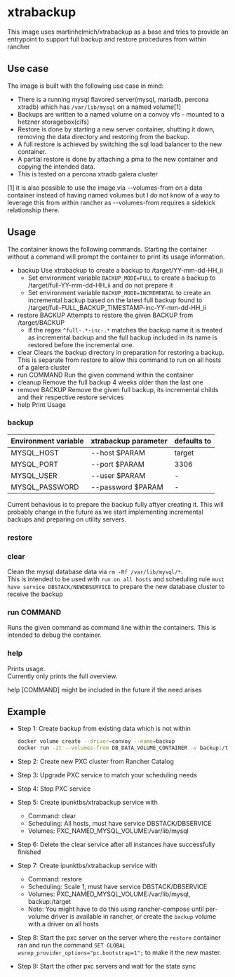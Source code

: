 # xtrabackup
This image uses martinhelmich/xtrabackup as a base and tries to provide an
entrypoint to support full backup and restore procedures from within rancher

## Use case
The image is built with the following use case in mind:

- There is a running mysql flavored server(mysql, mariadb, percona xtradb) which
has `/var/lib/mysql` on a named volume[1]  
- Backups are written to a named volume on a convoy vfs - mounted to a hetzner
storagebox(cifs)  
- Restore is done by starting a new server container, shutting it down, removing
the data directory and restoring from the backup.
- A full restore is achieved by switching the sql load balancer to the new
container.
- A partial restore is done by attaching a pma to the new container and copying
the intended data.
- This is tested on a percona xtradb galera cluster

[1] it is also possible to use the image via --volumes-from on a data container
instead of having named volumes but I do not know of a way to leverage this from
within rancher as --volumes-from requires a sidekick relationship there.

## Usage
The container knows the following commands. Starting the container without a
command will prompt the container to print its usage information.

- backup
  Use xtrabackup to create a backup to /target/YY-mm-dd-HH\_ii
  - Set environment variable `BACKUP_MODE=FULL` to create a backup to /target/full-YY-mm-dd-HH\_ii and do not prepare it
  - Set environment variable `BACKUP_MODE=INCREMENTAL` to create an incremental backup based on the latest full backup found to
    /target/full-FULL_BACKUP_TIMESTAMP-inc-YY-mm-dd-HH\_ii
- restore BACKUP
  Attempts to restore the given BACKUP from /target/BACKUP
  - If the regex `^full-.*-inc-.*` matches the backup name it is treated as incremental backup and the full backup
    included in its name is restored before the incremental one.
- clear
  Clears the backup directory in preparation for restoring a backup. This is
  separate from restore to allow this command to run on all hosts of a galera
  cluster
- run COMMAND
  Run the given command within the container
- cleanup
  Remove the full backup 4 weeks older than the last one
- remove BACKUP
  Remove the given full backup, its incremental childs and their respective restore services
- help
  Print Usage

### backup

| Environment variable | xtrabackup parameter | defaults to |
| -------------------- | ------------------- | ----------- |
| MYSQL\_HOST | --host $PARAM | target |
| MYSQL\_PORT | --port $PARAM | 3306 |
| MYSQL\_USER | --user $PARAM | - |
| MYSQL\_PASSWORD | --password $PARAM | - |

Current behavious is to prepare the backup fully aftyer creating it. This will
probably change in the future as we start implementing incremental backups and
preparing on utility servers.

### restore

### clear
Clean the mysql database data via `rm -Rf /var/lib/mysql/*`.  
This is intended to be used with `run on all hosts` and scheduling rule `must
have service DBSTACK/NEWDBSERVICE` to prepare the new database cluster to receive
the backup

### run COMMAND
Runs the given command as command line within the containers. This is intended
to debug the container.

### help
Prints usage.  
Currently only prints the full overview.

help [COMMAND] might be included in the future if the need arises

## Example
- Step 1: Create backup from existing data which is not within  
	
	```sh
	docker volume create --driver=convoy --name=backup
	docker run -it --volumes-from DB_DATA_VOLUME_CONTAINER -v backup:/target --link DB_SERVER_CONTAINER:target -e MYSQL\_PORT=3306 -e MYSQL\_USER=root -e MYSQL_PASSWORD='PASSWORD' ipunktbs/xtrabackup
	```
	
- Step 2: Create new PXC cluster from Rancher Catalog
- Step 3: Upgrade PXC service to match your scheduling needs
- Step 4: Stop PXC service
- Step 5: Create ipunktbs/xtrabackup service with
  - Command: clear
  - Scheduling: All hosts, must have service DBSTACK/DBSERVICE
  - Volumes: PXC\_NAMED\_MYSQL\_VOLUME:/var/lib/mysql
- Step 6: Delete the clear service after all instances have successfully finished
- Step 7: Create ipunktbs/xtrabackup service with
  - Command: restore
  - Scheduling: Scale 1, must have service DBSTACK/DBSERVICE
  - Volumes: PXC\_NAMED\_MYSQL\_VOLUME:/var/lib/mysql, backup:/target
  - Note: You might have to do this using rancher-compose until per-volume driver is available in rancher, or create the `backup` volume with a driver on all hosts
- Step 8: Start the pxc server on the server where the `restore` container ran
  and run the command `SET GLOBAL wsrep_provider_options="pc.bootstrap=1";` to
  make it the new master.
- Step 9: Start the other pxc servers and wait for the state sync
